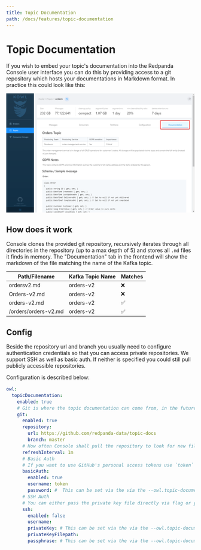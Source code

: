 ```yaml
---
title: Topic Documentation
path: /docs/features/topic-documentation
---
```


# Topic Documentation

If you wish to embed your topic's documentation into the Redpanda Console user interface you can do this by providing access to a git repository which hosts your documentations in Markdown format. In practice this could look like this:

![Console Topic documentation embedded](../assets/topic-documentation.png)

## How does it work

Console clones the provided git repository, recursively iterates through all directories in the repository (up to a max depth of 5) and stores all `.md` files it finds in memory.
The "Documentation" tab in the frontend will show the markdown of the file matching the name of the Kafka topic.

| Path/Filename        | Kafka Topic Name | Matches            |
| -------------------- | ---------------- | ------------------ |
| ordersv2.md          | orders-v2        | :x:                |
| Orders-v2.md         | orders-v2        | :x:                |
| orders-v2.md         | orders-v2        | :white_check_mark: |
| /orders/orders-v2.md | orders-v2        | :white_check_mark: |

## Config

Beside the repository url and branch you usually need to configure authentication credentials so that you can access private repositories. We support SSH as well as basic auth. If neither is specified you could still pull publicly accessible repositories.

Configuration is described below:

```yaml
owl:
  topicDocumentation:
    enabled: true
    # Git is where the topic documentation can come from, in the future there might be additional
    git:
      enabled: true
      repository:
        url: https://github.com/redpanda-data/topic-docs
        branch: master
      # How often Console shall pull the repository to look for new files. Set 0 to disable periodic pulls
      refreshInterval: 1m
      # Basic Auth
      # If you want to use GitHub's personal access tokens use `token` as username and pass the token as password
      basicAuth:
        enabled: true
        username: token
        password: #  This can be set via the via the --owl.topic-documentation.git.basic-auth.password flag as well
      # SSH Auth
      # You can either pass the private key file directly via flag or yaml config or refer to a mounted key file
      ssh:
        enabled: false
        username:
        privateKey: # This can be set via the via the --owl.topic-documentation.git.ssh.private-key flag as well
        privateKeyFilepath:
        passphrase: # This can be set via the via the --owl.topic-documentation.git.ssh.passphrase flag as well
```
